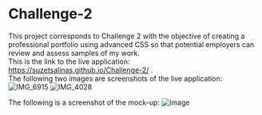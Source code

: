 # Challenge-2
This project corresponds to Challenge 2 with the objective of creating a professional portfolio using advanced CSS so that potential employers can review and assess samples of my work.  
This is the link to the live application: https://suzetsalinas.github.io/Challenge-2/ .  
The following two images are screenshots of the live application:
![IMG_6915](https://github.com/suzetsalinas/Challenge-2/assets/144064556/c5f207c0-022c-48d9-a2af-19beeb718cf3)
![IMG_4028](https://github.com/suzetsalinas/Challenge-2/assets/144064556/a19592c0-0c28-4cea-872c-4b48f1dcb764)
  
The following is a screenshot of the mock-up:
![image](https://github.com/suzetsalinas/Challenge-2/assets/144064556/418d89a0-535e-42b1-a542-4660b5426204)
